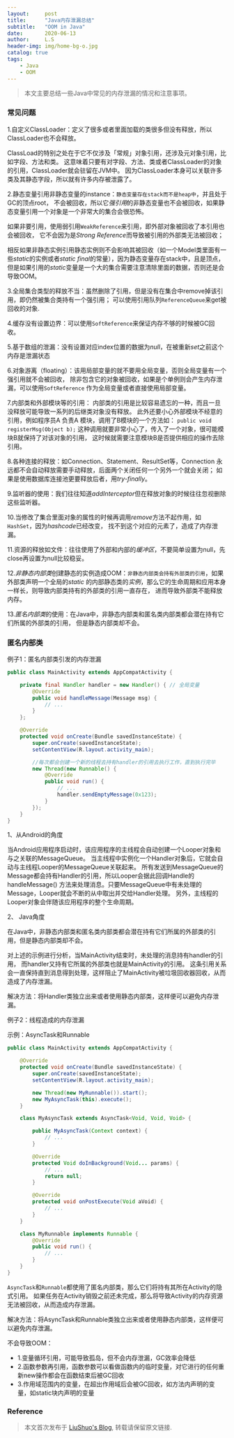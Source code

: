 ```yaml
---
layout:     post
title:      "Java内存泄漏总结"
subtitle:   "OOM in Java"
date:       2020-06-13
author:     L.S
header-img: img/home-bg-o.jpg
catalog: true
tags:
    - Java
    - OOM
---
```

> 本文主要总结一些Java中常见的内存泄漏的情况和注意事项。

### 常见问题
1.自定义ClassLoader：定义了很多或者里面加载的类很多但没有释放，所以ClassLoader也不会释放。

ClassLoad的特别之处在于它不仅涉及「常规」对象引用，还涉及元对象引用，比如字段、方法和类。
这意味着只要有对字段、方法、类或者ClassLoader的对象的引用，ClassLoader就会驻留在JVM中。
因为ClassLoader本身可以关联许多类及其静态字段，所以就有许多内存被泄露了。


2.静态变量引用非静态变量的instance：`静态变量存在stack而不是heap中`，并且处于GC的顶点root，
不会被回收，所以它*强引用*的非静态变量也不会被回收，如果静态变量引用一个对象是一个非常大的集合会很恐怖。

如果非要引用，使用弱引用`WeakReference`来引用，即外部对象被回收了本引用也会被回收，
它不会因为是*Strong Reference*而导致被引用的外部类无法被回收；

相反如果非静态实例引用静态实例则不会影响其被回收（如一个Model类里面有一些*static*的实例或者*static 
final*的常量），因为静态变量存在stack中，且是顶点，
但是如果引用的*static*变量是一个大的集合需要注意清除里面的数据，否则还是会导致OOM。

3.全局集合类型的释放不当：虽然删除了引用，但是没有在集合中remove掉该引用，即仍然被集合类持有一个强引用；
可以使用引用队列`ReferenceQueue`来get被回收的对象.

4.缓存没有设置边界：可以使用`SoftReference`来保证内存不够的时候被GC回收。

5.基于数组的泄漏：没有设置对应index位置的数据为*null*，在被重新*set*之前这个内存是泄漏状态

6.对象游离（floating）：该用局部变量的就不要用全局变量，否则全局变量有一个强引用就不会被回收，
除非包含它的对象被回收，如果是个单例则会产生内存泄漏，可以使用`SoftReference`
作为全局变量或者直接使用局部变量。

7.内部类和外部模块等的引用： 
内部类的引用是比较容易遗忘的一种，而且一旦没释放可能导致一系列的后继类对象没有释放。
此外还要小心外部模块不经意的引用，例如程序员A 负责A 模块，调用了B模块的一个方法如： 
`public void registerMsg(Object b);` 
这种调用就要非常小心了，传入了一个对象，很可能模块B就保持了对该对象的引用，
这时候就需要注意模块B是否提供相应的操作去除引用。

8.各种连接的释放：如Connection、Statement、ResultSet等，Connection
永远都不会自动释放需要手动释放，后面两个关闭任何一个另外一个就会关闭；
如果是使用数据库连接池更要释放后者，用*try-finally*。

9.监听器的使用：我们往往知道*addInterceptor*但在释放对象的时候往往忽视删除这些监听器。

10.当修改了集合里面对象的属性的时候再调用*remove*方法不起作用，如`HashSet`，因为*hashcode*已经改变，
找不到这个对应的元素了，造成了内存泄漏。

11.资源的释放如文件：往往使用了外部和内部的*缓冲区*，不要简单设置为null，先close再设置为null比较稳妥。

12.*非静态内部类*创建静态的实例造成OOM：`非静态内部类会持有外部类的引用`，如果外部类声明一个全局的*static*
的内部静态类的*实例*，那么它的生命周期和应用本身一样长，则导致内部类持有的外部类的引用一直存在，
进而导致外部类不能释放内存。

13.*匿名内部类*的使用：在Java中，非静态内部类和匿名类内部类都会潜在持有它们所属的外部类的引用，
但是静态内部类却不会。

### 匿名内部类
例子1：匿名内部类引发的内存泄漏
```java
public class MainActivity extends AppCompatActivity {

    private final Handler handler = new Handler() { // 全局变量
        @Override
        public void handleMessage(Message msg) {
            // ...
        }
    };

    @Override
    protected void onCreate(Bundle savedInstanceState) {
        super.onCreate(savedInstanceState);
        setContentView(R.layout.activity_main);

        //每次都会创建一个新的线程去持有handler的引用去执行工作，直到执行完毕
        new Thread(new Runnable() {
            @Override
            public void run() {
                // ...
                handler.sendEmptyMessage(0x123);
            }
        });
    }
}
```
1、从Android的角度

当Android应用程序启动时，该应用程序的主线程会自动创建一个Looper对象和与之关联的MessageQueue。
当主线程中实例化一个Handler对象后，它就会自动与主线程Looper的MessageQueue关联起来。
所有发送到MessageQueue的Message都会持有Handler的引用，所以Looper会据此回调Handle的handleMessage()
方法来处理消息。只要MessageQueue中有未处理的Message，Looper就会不断的从中取出并交给Handler处理。
另外，主线程的Looper对象会伴随该应用程序的整个生命周期。

2、 Java角度

在Java中，非静态内部类和匿名类内部类都会潜在持有它们所属的外部类的引用，但是静态内部类却不会。

对上述的示例进行分析，当MainActivity结束时，未处理的消息持有handler的引用，
而handler又持有它所属的外部类也就是MainActivity的引用。
这条引用关系会一直保持直到消息得到处理，这样阻止了MainActivity被垃圾回收器回收，从而造成了内存泄漏。

解决方法：将Handler类独立出来或者使用静态内部类，这样便可以避免内存泄漏。


例子2：线程造成的内存泄漏

示例：AsyncTask和Runnable
```java
public class MainActivity extends AppCompatActivity {

    @Override
    protected void onCreate(Bundle savedInstanceState) {
        super.onCreate(savedInstanceState);
        setContentView(R.layout.activity_main);

        new Thread(new MyRunnable()).start();
        new MyAsyncTask(this).execute();
    }

    class MyAsyncTask extends AsyncTask<Void, Void, Void> {

        public MyAsyncTask(Context context) {
            // ...
        }

        @Override
        protected Void doInBackground(Void... params) {
            // ...
            return null;
        }

        @Override
        protected void onPostExecute(Void aVoid) {
            // ...
        }
    }

    class MyRunnable implements Runnable {
        @Override
        public void run() {
            // ...
        }
    }
}
```
`AsyncTask`和`Runnable`都使用了匿名内部类，那么它们将持有其所在Activity的隐式引用。
如果任务在Activity销毁之前还未完成，那么将导致Activity的内存资源无法被回收，从而造成内存泄漏。

解决方法：将AsyncTask和Runnable类独立出来或者使用静态内部类，这样便可以避免内存泄漏。

不会导致OOM：
- 1.变量循环引用，可能导致孤岛，但不会内存泄漏，GC效率会降低
- 2.函数参数再引用，函数参数可以看做函数内的临时变量，对它进行的任何重新new操作都会在函数结束后被GC回收
- 3.作用域范围内的变量，在超出作用域后会被GC回收，如方法内声明的变量，如static块内声明的变量

### Reference

> 本文首次发布于 [LiuShuo's Blog](https://liushuo.me), 
转载请保留原文链接.
